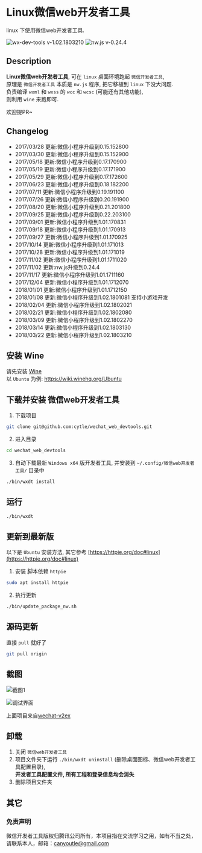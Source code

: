# Linux微信web开发者工具
linux 下使用微信web开发者工具.

![wx-dev-tools v-1.02.1803210](https://img.shields.io/badge/wx_dev_tools-1.02.1803210-green.svg)
![nw.js v-0.24.4](https://img.shields.io/badge/nw.js-v0.24.4-blue.svg)


## Description
**Linux微信web开发者工具**, 可在 `linux` 桌面环境跑起 `微信开发者工具`,  
原理是 `微信开发者工具` 本质是 `nw.js` 程序, 把它移植到 `linux` 下没大问题.  
负责编译 `wxml` 和 `wxss` 的 `wcc` 和 `wcsc` (可能还有其他功能),  
则利用 `wine` 来跑即可.

欢迎提PR~


## Changelog
- 2017/03/28 更新:微信小程序升级到0.15.152800
- 2017/03/30 更新:微信小程序升级到0.15.152900
- 2017/05/18 更新:微信小程序升级到0.17.170900
- 2017/05/19 更新:微信小程序升级到0.17.171900
- 2017/05/29 更新:微信小程序升级到0.17.172600
- 2017/06/23 更新:微信小程序升级到0.18.182200
- 2017/07/11 更新:微信小程序升级到0.19.191100
- 2017/07/26 更新:微信小程序升级到0.20.191900
- 2017/08/20 更新:微信小程序升级到0.21.201800
- 2017/09/25 更新:微信小程序升级到0.22.203100
- 2017/09/01 更新:微信小程序升级到1.01.170831
- 2017/09/18 更新:微信小程序升级到1.01.170913
- 2017/09/27 更新:微信小程序升级到1.01.170925
- 2017/10/14 更新:微信小程序升级到1.01.171013
- 2017/10/28 更新:微信小程序升级到1.01.171019
- 2017/11/02 更新:微信小程序升级到1.01.1711020
- 2017/11/02 更新:nw.js升级到0.24.4
- 2017/11/17 更新:微信小程序升级到1.01.1711160
- 2017/12/04 更新:微信小程序升级到1.01.1712070
- 2018/01/01 更新:微信小程序升级到1.01.1712150
- 2018/01/08 更新:微信小程序升级到1.02.1801081 支持小游戏开发
- 2018/02/04 更新:微信小程序升级到1.02.1802021
- 2018/02/21 更新:微信小程序升级到1.02.1802080
- 2018/03/09 更新:微信小程序升级到1.02.1802270
- 2018/03/14 更新:微信小程序升级到1.02.1803130
- 2018/03/22 更新:微信小程序升级到1.02.1803210


## 安装 Wine
请先安装 [Wine](https://wiki.winehq.org/Download)  
以 `Ubuntu` 为例: https://wiki.winehq.org/Ubuntu


## 下载并安装 微信web开发者工具
1. 下载项目
``` bash
git clone git@github.com:cytle/wechat_web_devtools.git
```

2. 进入目录
``` bash
cd wechat_web_devtools
```

3. 自动下载最新 `Windows x64` 版开发者工具, 并安装到 `~/.config/微信web开发者工具/` 目录中
``` bash
./bin/wxdt install
```


## 运行
``` bash
./bin/wxdt
```


## 更新到最新版
以下是 `Ubuntu` 安装方法, 其它参考 [https://httpie.org/doc#linux](https://httpie.org/doc#linux)

1. 安装 脚本依赖 `httpie`
``` bash
sudo apt install httpie
```

2. 执行更新
``` bash
./bin/update_package_nw.sh
```


## 源码更新
直接 `pull` 就好了

``` bash
git pull origin
```


## 截图
![截图1](https://github.com/cytle/wechat_web_devtools/raw/fb84550d2d9b9f40f7a80b896066e1933892eff9/images/截图1.png)

![调试界面](https://github.com/cytle/wechat_web_devtools/raw/fb84550d2d9b9f40f7a80b896066e1933892eff9/images/调试界面.png)

上面项目来自[wechat-v2ex](https://github.com/jectychen/wechat-v2ex)

## 卸载

1. 关闭 `微信web开发者工具`
2. 项目文件夹下运行 `./bin/wxdt uninstall` (删除桌面图标、微信web开发者工具配置目录),  
   **开发者工具配置文件, 所有工程和登录信息均会消失**
3. 删除项目文件夹

## 其它

### 免责声明
微信开发者工具版权归腾讯公司所有，本项目指在交流学习之用，如有不当之处，请联系本人，邮箱：canyoutle@gmail.com
